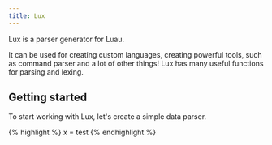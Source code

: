 ```yaml
---
title: Lux
---
```


Lux is a parser generator for Luau.

It can be used for creating custom languages, creating powerful tools, such as command parser and a lot of other things! Lux has many useful functions for parsing and lexing.

## Getting started

To start working with Lux, let's create a simple data parser.

{% highlight %}
x = test
{% endhighlight %}
